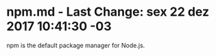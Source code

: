 # npm.md - Last Change: sex 22 dez 2017 10:41:30 -03
npm is the default package manager for Node.js.


